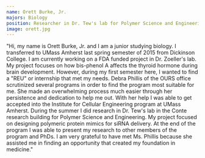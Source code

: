 ```yaml
---
name: Orett Burke, Jr.
majors: Biology
position: Researcher in Dr. Tew's lab for Polymer Science and Engineering
image: orett.jpg
---
```


"Hi, my name is Orett Burke, Jr. and I am a junior studying biology. I transferred to UMass Amherst last spring semester of 2015 from Dickinson College. I am currently working on a FDA funded project in Dr. Zoeller's lab. My project focuses on how bis-phenol A affects the thyroid hormone during brain development. However, during my first semester here, I wanted to find a "REU" or internship that met my needs. Debra Phillis of the OURS office scrutinized several programs in order to find the program most suitable for me. She made an overwhelming process much easier through her persistence and dedication to help me out. With her help I was able to get accepted into the Institute for Cellular Engineering program at UMass Amherst. During the summer I did research in Dr. Tew's lab in the Conte research building for Polymer Science and Engineering. My project focused on designing polymeric protein mimics for siRNA delivery. At the end of the program I was able to present my research to other members of the program and PhDs. I am very grateful to have met Ms. Phillis because she assisted me in finding an opportunity that created my foundation in medicine."
